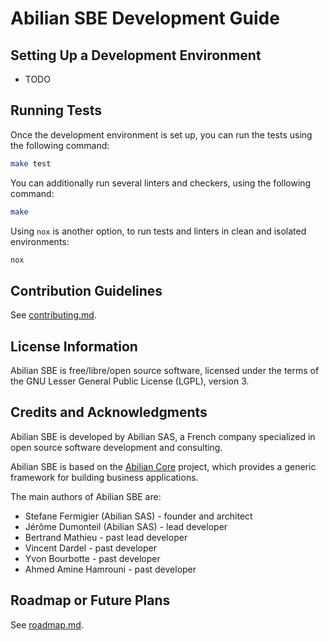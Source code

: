 # Abilian SBE Development Guide

## Setting Up a Development Environment

- TODO

## Running Tests

Once the development environment is set up, you can run the tests using the following command:

```bash
make test
```

You can additionally run several linters and checkers, using the following command:

```bash
make
```

Using `nox` is another option, to run tests and linters in clean and isolated environments:

```bash
nox
```


## Contribution Guidelines

See [contributing.md](./contributing.md).

## License Information

Abilian SBE is free/libre/open source software, licensed under the terms of the GNU Lesser General Public License (LGPL), version 3.

## Credits and Acknowledgments

Abilian SBE is developed by Abilian SAS, a French company specialized in open source software development and consulting.

Abilian SBE is based on the [Abilian Core]() project, which provides a generic framework for building business applications.

The main authors of Abilian SBE are:

- Stefane Fermigier (Abilian SAS) - founder and architect
- Jérôme Dumonteil (Abilian SAS) - lead developer
- Bertrand Mathieu - past lead developer
- Vincent Dardel - past developer
- Yvon Bourbotte - past developer
- Ahmed Amine Hamrouni - past developer

## Roadmap or Future Plans

See [roadmap.md](./roadmap.md).
